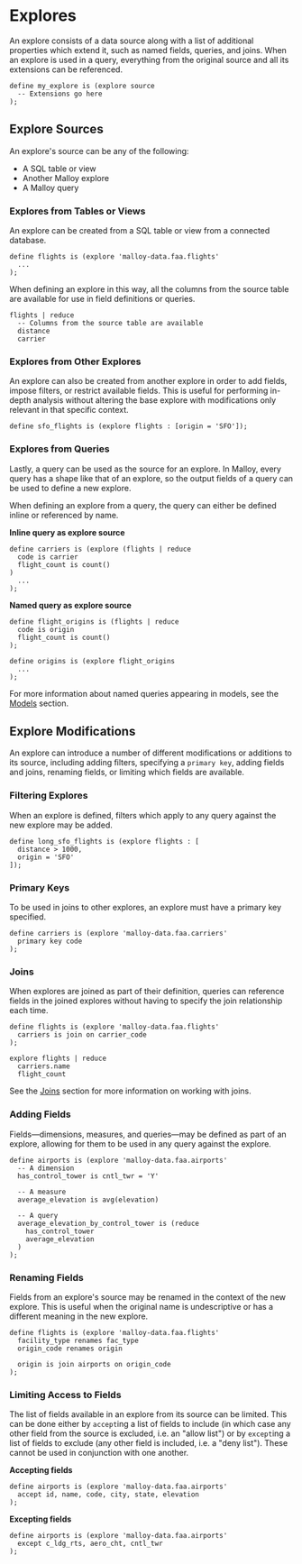 # Explores

An explore consists of a data source along with a list of
additional properties which extend it, such as named fields, queries, and joins. When an explore is used in a query,
everything from the original source and all its extensions can be referenced.

```malloy
define my_explore is (explore source
  -- Extensions go here
);
```

## Explore Sources

An explore's source can be any of the following:

* A SQL table or view
* Another Malloy explore
* A Malloy query

### Explores from Tables or Views

An explore can be created from a SQL table or view from a connected database.

```malloy
define flights is (explore 'malloy-data.faa.flights'
  ...
);
```

When defining an explore in this way, all the columns from
the source table are available for use in field definitions
or queries.

```malloy
flights | reduce
  -- Columns from the source table are available
  distance
  carrier
```

### Explores from Other Explores

An explore can also be created from another explore in order
to add fields, impose filters, or restrict available fields.
This is useful for performing in-depth analysis without altering
the base explore with modifications only relevant in that specific context.

```malloy
define sfo_flights is (explore flights : [origin = 'SFO']);
```

### Explores from Queries

Lastly, a query can be used as the source for an explore.
In Malloy, every query has a shape like that of an explore,
so the output fields of a query can be used to define a new
explore.

When defining an explore from a query, the query can either
be defined inline or referenced by name.

**Inline query as explore source**

```malloy
define carriers is (explore (flights | reduce
  code is carrier
  flight_count is count()
)
  ...
);
```

**Named query as explore source**

```malloy
define flight_origins is (flights | reduce
  code is origin
  flight_count is count()
);

define origins is (explore flight_origins
  ...
);
```

For more information about named queries appearing in models, see the [Models](statement.md) section.

## Explore Modifications

An explore can introduce a number of different
modifications or additions to its source, including adding
filters, specifying a `primary key`, adding fields and
joins, renaming fields, or limiting which fields are
available.

### Filtering Explores

When an explore is defined, filters which apply to any query against the new explore may be added.

```malloy
define long_sfo_flights is (explore flights : [
  distance > 1000,
  origin = 'SFO'
]);
```

### Primary Keys

To be used in joins to other explores, an explore must
have a primary key specified.

```malloy
define carriers is (explore 'malloy-data.faa.carriers'
  primary key code
);
```

### Joins

When explores are joined as part of their definition, queries can reference fields in the joined explores without having to specify the join relationship each time.

```malloy
define flights is (explore 'malloy-data.faa.flights'
  carriers is join on carrier_code
);

explore flights | reduce
  carriers.name
  flight_count
```

See the [Joins](join.md) section for more information on working with joins.

### Adding Fields

Fields—dimensions, measures, and queries—may be defined as
part of an explore, allowing for them to be used in any
query against the explore.

```malloy
define airports is (explore 'malloy-data.faa.airports'
  -- A dimension
  has_control_tower is cntl_twr = 'Y'

  -- A measure
  average_elevation is avg(elevation)

  -- A query
  average_elevation_by_control_tower is (reduce
    has_control_tower
    average_elevation
  )
);
```

### Renaming Fields

Fields from an explore's source may be renamed in the context of the
new explore. This is useful when the original name is undescriptive or has a different meaning in the new explore.

```malloy
define flights is (explore 'malloy-data.faa.flights'
  facility_type renames fac_type
  origin_code renames origin

  origin is join airports on origin_code
);
```

### Limiting Access to Fields

The list of fields available in an explore from its source
can be limited. This can be done either by `accept`ing a
list of fields to include (in which case any other field
from the source is excluded, i.e. an "allow list") or by
`except`ing a list of fields to exclude (any other field
is included, i.e. a "deny list"). These cannot be used in
conjunction with one another.

**Accepting fields**

```malloy
define airports is (explore 'malloy-data.faa.airports'
  accept id, name, code, city, state, elevation
);
```

**Excepting fields**

```malloy
define airports is (explore 'malloy-data.faa.airports'
  except c_ldg_rts, aero_cht, cntl_twr
);
```